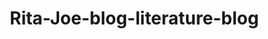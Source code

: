 # Rita-Joe-blog-literature-blog

<!DOCTYPE html>
<html lang="en">
<head>
    <meta charset="UTF-8">
    <meta name="viewport" content="width=device-width, initial-scale=1.0">
    <title>Finding Voice in Silence: Rita Joe's "I Lost My Talk"</title>
    <style>
        * {
            margin: 0;
            padding: 0;
            box-sizing: border-box;
        }

        body {
            font-family: 'Georgia', serif;
            line-height: 1.6;
            color: #333;
            background: linear-gradient(135deg, #667eea 0%, #764ba2 100%);
            min-height: 100vh;
        }

        .container {
            max-width: 800px;
            margin: 0 auto;
            background: white;
            box-shadow: 0 10px 30px rgba(0,0,0,0.3);
            border-radius: 15px;
            overflow: hidden;
            margin-top: 20px;
            margin-bottom: 20px;
        }

        .header {
            background: linear-gradient(45deg, #2c3e50, #34495e);
            color: white;
            padding: 40px 30px;
            text-align: center;
            position: relative;
            overflow: hidden;
        }

        .header::before {
            content: '';
            position: absolute;
            top: -50%;
            left: -50%;
            width: 200%;
            height: 200%;
            background: repeating-linear-gradient(
                45deg,
                transparent,
                transparent 10px,
                rgba(255,255,255,0.05) 10px,
                rgba(255,255,255,0.05) 20px
            );
            animation: shimmer 20s linear infinite;
        }

        @keyframes shimmer {
            0% { transform: translateX(-100%) translateY(-100%) rotate(45deg); }
            100% { transform: translateX(100%) translateY(100%) rotate(45deg); }
        }

        .header h1 {
            font-size: 2.5em;
            margin-bottom: 10px;
            text-shadow: 2px 2px 4px rgba(0,0,0,0.5);
            position: relative;
            z-index: 1;
        }

        .header p {
            font-size: 1.2em;
            opacity: 0.9;
            position: relative;
            z-index: 1;
        }

        .content {
            padding: 40px;
        }

        .visual-element {
            margin: 30px 0;
            text-align: center;
            position: relative;
        }

        .visual-element img {
            max-width: 100%;
            border-radius: 10px;
            box-shadow: 0 5px 15px rgba(0,0,0,0.2);
            transition: transform 0.3s ease;
        }

        .visual-element img:hover {
            transform: scale(1.05);
        }

        .quote-box {
            background: linear-gradient(135deg, #f093fb 0%, #f5576c 100%);
            color: white;
            padding: 25px;
            border-radius: 15px;
            margin: 30px 0;
            font-style: italic;
            font-size: 1.1em;
            text-align: center;
            box-shadow: 0 8px 25px rgba(240, 147, 251, 0.3);
            position: relative;
            overflow: hidden;
        }

        .quote-box::before {
            content: '"';
            font-size: 4em;
            position: absolute;
            top: -10px;
            left: 20px;
            opacity: 0.3;
        }

        .quote-box::after {
            content: '"';
            font-size: 4em;
            position: absolute;
            bottom: -30px;
            right: 20px;
            opacity: 0.3;
        }

        .meme-container {
            background: #f8f9fa;
            border-radius: 15px;
            padding: 20px;
            margin: 30px 0;
            border: 3px dashed #6c757d;
            text-align: center;
        }

        .emoji-large {
            font-size: 3em;
            margin: 10px;
            display: inline-block;
            animation: bounce 2s infinite;
        }

        @keyframes bounce {
            0%, 20%, 50%, 80%, 100% { transform: translateY(0); }
            40% { transform: translateY(-10px); }
            60% { transform: translateY(-5px); }
        }

        .section {
            margin-bottom: 40px;
        }

        .section h2 {
            color: #2c3e50;
            font-size: 1.8em;
            margin-bottom: 20px;
            border-bottom: 3px solid #3498db;
            padding-bottom: 10px;
        }

        .section p {
            margin-bottom: 15px;
            font-size: 1.1em;
            text-align: justify;
        }

        .highlight {
            background: linear-gradient(120deg, #a8edea 0%, #fed6e3 100%);
            padding: 3px 8px;
            border-radius: 5px;
            font-weight: bold;
        }

        .gif-placeholder {
            width: 300px;
            height: 200px;
            background: linear-gradient(45deg, #ff6b6b, #4ecdc4);
            border-radius: 15px;
            display: flex;
            align-items: center;
            justify-content: center;
            color: white;
            font-size: 1.2em;
            font-weight: bold;
            margin: 20px auto;
            box-shadow: 0 8px 20px rgba(0,0,0,0.2);
            animation: pulse 3s infinite;
        }

        @keyframes pulse {
            0% { transform: scale(1); }
            50% { transform: scale(1.05); }
            100% { transform: scale(1); }
        }

        .conclusion {
            background: linear-gradient(135deg, #667eea 0%, #764ba2 100%);
            color: white;
            padding: 30px;
            border-radius: 15px;
            margin-top: 40px;
            text-align: center;
        }

        .tags {
            display: flex;
            flex-wrap: wrap;
            gap: 10px;
            margin-top: 30px;
            justify-content: center;
        }

        .tag {
            background: #3498db;
            color: white;
            padding: 8px 15px;
            border-radius: 20px;
            font-size: 0.9em;
            transition: all 0.3s ease;
        }

        .tag:hover {
            background: #2980b9;
            transform: translateY(-2px);
        }

        @media (max-width: 768px) {
            .container {
                margin: 10px;
                border-radius: 10px;
            }
            
            .content {
                padding: 20px;
            }
            
            .header h1 {
                font-size: 2em;
            }
        }
    </style>
</head>
<body>
    <div class="container">
        <div class="header">
            <h1>Finding Voice in Silence</h1>
            <p>Exploring Rita Joe's Powerful Poem "I Lost My Talk"</p>
        </div>

        <div class="content">
            <div class="visual-element">
                <div class="gif-placeholder">
                    🎭 Cultural Identity Journey 🎭<br>
                    <small>Animated: Voice → Silence → Reclamation</small>
                </div>
            </div>

            <div class="section">
                <h2>🎯 What's This Poem Really About?</h2>
                <p>Rita Joe's "I Lost My Talk" hits you right in the feels from the very first line. At its core, this poem is about <span class="highlight">cultural genocide</span> and the devastating impact of residential schools on Indigenous communities. But here's the thing – it's not just about loss. It's about resilience, reclamation, and the incredible strength it takes to rebuild what was stolen from you.</p>
                
                <p>The poem captures the experience of having your native language – literally your "talk" – stripped away and replaced with English. But Joe doesn't stop at the trauma. She transforms the narrative into one of empowerment, showing how she's going to use the colonizer's language to tell her own story. That's some serious poetic justice right there! 💪</p>
            </div>

            <div class="quote-box">
                The beauty of this poem lies in its transformation from victim narrative to survivor anthem
            </div>

            <div class="section">
                <h2>🏗️ How Does Joe Build This Powerful Message?</h2>
                <p>Joe is absolutely masterful in how she constructs this poem's meaning. She starts with a simple, devastating statement: "I lost my talk." Notice how she doesn't say "they took my talk" – there's this sense of personal loss that makes it even more heartbreaking.</p>

                <p>Then she builds the story layer by layer. First, she tells us WHERE it was lost (at Shubenacadie school). Then she reveals HOW – "they gave me English." The progression is brilliant because it moves from personal impact to systemic cause.</p>

                <div class="meme-container">
                    <div class="emoji-large">📚</div>
                    <div class="emoji-large">➡️</div>
                    <div class="emoji-large">💔</div>
                    <div class="emoji-large">➡️</div>
                    <div class="emoji-large">💪</div>
                    <br><strong>The Journey: Education → Loss → Healing → Empowerment</strong>
                </div>

                <p>But here's where it gets really interesting – Joe flips the script in the final stanza. She talks about "scrambling" to find her talk and declares she'll use English to reclaim her story. The language that was used to oppress becomes the tool of liberation. It's like using your enemy's sword to win the battle – absolutely brilliant storytelling technique!</p>
            </div>

            <div class="visual-element">
                <div class="gif-placeholder">
                    🔄 Language Transformation Cycle 🔄<br>
                    <small>From Weapon of Oppression to Tool of Liberation</small>
                </div>
            </div>

            <div class="section">
                <h2>⏰ Is This Still Relevant Today?</h2>
                <p>Oh my goodness, YES! This poem is incredibly relevant, relatable, and timeless. Here's why this poem still slaps in 2025:</p>

                <p><strong>Culturally:</strong> We're still dealing with the aftermath of residential schools. The Truth and Reconciliation Commission's work continues, and Indigenous communities are still fighting to preserve and revitalize their languages. Joe's poem isn't just historical – it's prophetic about ongoing struggles.</p>

                <p><strong>Universally:</strong> Anyone who's ever felt caught between two cultures, lost their heritage language, or struggled with identity can relate to this poem. Think about immigrants, refugees, or even kids who grow up feeling disconnected from their family's traditions. The core experience transcends specific circumstances.</p>

                <div class="meme-container">
                    <strong>Me trying to explain to my kids why this poem matters:</strong><br>
                    <div class="emoji-large">👩‍🏫</div>
                    <em>"Imagine if someone took away your favorite way to express yourself..."</em><br>
                    <div class="emoji-large">💡</div>
                    <em>"OH! Like taking away emojis and memes!"</em><br>
                    <strong>Exactly! But for an entire culture! 🎯</strong>
                </div>

                <p><strong>Literarily:</strong> The themes of voice, identity, and reclamation are eternal. Every generation faces questions about who they are, where they belong, and how to honor their past while moving forward. Joe's journey from silence to speaking truth to power is a template that resonates across time and culture.</p>
            </div>

            <div class="conclusion">
                <h2>🌟 The Bottom Line</h2>
                <p>Rita Joe didn't just write a poem – she created a manifesto. "I Lost My Talk" transforms personal trauma into collective healing, individual silence into powerful voice. It shows us that sometimes the most radical act is taking the tools used to oppress you and using them to tell your own story, in your own way, on your own terms.</p>
                
                <p>In a world where cultural identity, language rights, and the power of voice are still hotly contested issues, Joe's poem remains a beacon of hope and a call to action. It reminds us that our stories matter, our voices deserve to be heard, and sometimes the most beautiful flowers grow from the deepest pain.</p>
            </div>

            <div class="tags">
                <span class="tag">#IndigenousPoetry</span>
                <span class="tag">#CulturalIdentity</span>
                <span class="tag">#ResidentialSchools</span>
                <span class="tag">#LanguageRevitalization</span>
                <span class="tag">#Resilience</span>
                <span class="tag">#VoiceAndSilence</span>
                <span class="tag">#CanadianLiterature</span>
            </div>
        </div>
    </div>
</body>
</html>
